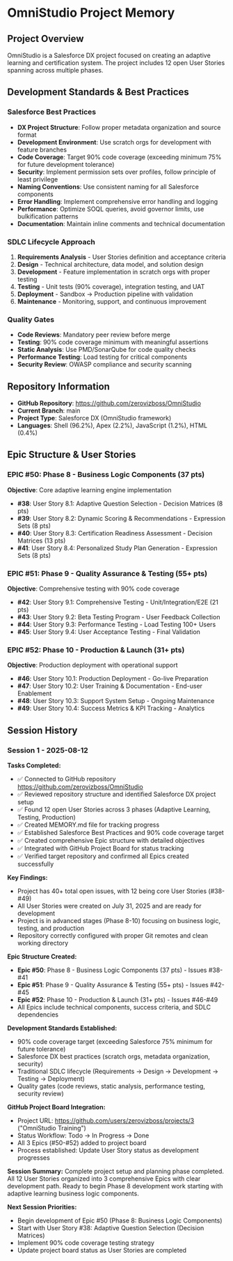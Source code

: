 # OmniStudio Project Memory

## Project Overview
OmniStudio is a Salesforce DX project focused on creating an adaptive learning and certification system. The project includes 12 open User Stories spanning across multiple phases.

## Development Standards & Best Practices

### Salesforce Best Practices
- **DX Project Structure**: Follow proper metadata organization and source format
- **Development Environment**: Use scratch orgs for development with feature branches
- **Code Coverage**: Target 90% code coverage (exceeding minimum 75% for future development tolerance)
- **Security**: Implement permission sets over profiles, follow principle of least privilege
- **Naming Conventions**: Use consistent naming for all Salesforce components
- **Error Handling**: Implement comprehensive error handling and logging
- **Performance**: Optimize SOQL queries, avoid governor limits, use bulkification patterns
- **Documentation**: Maintain inline comments and technical documentation

### SDLC Lifecycle Approach
1. **Requirements Analysis** - User Stories definition and acceptance criteria
2. **Design** - Technical architecture, data model, and solution design
3. **Development** - Feature implementation in scratch orgs with proper testing
4. **Testing** - Unit tests (90% coverage), integration testing, and UAT
5. **Deployment** - Sandbox → Production pipeline with validation
6. **Maintenance** - Monitoring, support, and continuous improvement

### Quality Gates
- **Code Reviews**: Mandatory peer review before merge
- **Testing**: 90% code coverage minimum with meaningful assertions
- **Static Analysis**: Use PMD/SonarQube for code quality checks
- **Performance Testing**: Load testing for critical components
- **Security Review**: OWASP compliance and security scanning

## Repository Information
- **GitHub Repository**: https://github.com/zerovizboss/OmniStudio
- **Current Branch**: main
- **Project Type**: Salesforce DX (OmniStudio framework)
- **Languages**: Shell (96.2%), Apex (2.2%), JavaScript (1.2%), HTML (0.4%)

## Epic Structure & User Stories

### EPIC #50: Phase 8 - Business Logic Components (37 pts)
**Objective**: Core adaptive learning engine implementation
- **#38**: User Story 8.1: Adaptive Question Selection - Decision Matrices (8 pts)
- **#39**: User Story 8.2: Dynamic Scoring & Recommendations - Expression Sets (8 pts)
- **#40**: User Story 8.3: Certification Readiness Assessment - Decision Matrices (13 pts)
- **#41**: User Story 8.4: Personalized Study Plan Generation - Expression Sets (8 pts)

### EPIC #51: Phase 9 - Quality Assurance & Testing (55+ pts)
**Objective**: Comprehensive testing with 90% code coverage
- **#42**: User Story 9.1: Comprehensive Testing - Unit/Integration/E2E (21 pts)
- **#43**: User Story 9.2: Beta Testing Program - User Feedback Collection
- **#44**: User Story 9.3: Performance Testing - Load Testing 100+ Users  
- **#45**: User Story 9.4: User Acceptance Testing - Final Validation

### EPIC #52: Phase 10 - Production & Launch (31+ pts)
**Objective**: Production deployment with operational support
- **#46**: User Story 10.1: Production Deployment - Go-live Preparation
- **#47**: User Story 10.2: User Training & Documentation - End-user Enablement
- **#48**: User Story 10.3: Support System Setup - Ongoing Maintenance
- **#49**: User Story 10.4: Success Metrics & KPI Tracking - Analytics

## Session History

### Session 1 - 2025-08-12
**Tasks Completed:**
- ✅ Connected to GitHub repository https://github.com/zerovizboss/OmniStudio
- ✅ Reviewed repository structure and identified Salesforce DX project setup
- ✅ Found 12 open User Stories across 3 phases (Adaptive Learning, Testing, Production)
- ✅ Created MEMORY.md file for tracking progress
- ✅ Established Salesforce Best Practices and 90% code coverage target
- ✅ Created comprehensive Epic structure with detailed objectives
- ✅ Integrated with GitHub Project Board for status tracking
- ✅ Verified target repository and confirmed all Epics created successfully

**Key Findings:**
- Project has 40+ total open issues, with 12 being core User Stories (#38-#49)
- All User Stories were created on July 31, 2025 and are ready for development
- Project is in advanced stages (Phase 8-10) focusing on business logic, testing, and production
- Repository correctly configured with proper Git remotes and clean working directory

**Epic Structure Created:**
- **Epic #50**: Phase 8 - Business Logic Components (37 pts) - Issues #38-#41
- **Epic #51**: Phase 9 - Quality Assurance & Testing (55+ pts) - Issues #42-#45  
- **Epic #52**: Phase 10 - Production & Launch (31+ pts) - Issues #46-#49
- All Epics include technical components, success criteria, and SDLC dependencies

**Development Standards Established:**
- 90% code coverage target (exceeding Salesforce 75% minimum for future tolerance)
- Salesforce DX best practices (scratch orgs, metadata organization, security)
- Traditional SDLC lifecycle (Requirements → Design → Development → Testing → Deployment)
- Quality gates (code reviews, static analysis, performance testing, security review)

**GitHub Project Board Integration:**
- Project URL: https://github.com/users/zerovizboss/projects/3 ("OmniStudio Training")
- Status Workflow: Todo → In Progress → Done
- All 3 Epics (#50-#52) added to project board
- Process established: Update User Story status as development progresses

**Session Summary:**
Complete project setup and planning phase completed. All 12 User Stories organized into 3 comprehensive Epics with clear development path. Ready to begin Phase 8 development work starting with adaptive learning business logic components.

**Next Session Priorities:**
- Begin development of Epic #50 (Phase 8: Business Logic Components)
- Start with User Story #38: Adaptive Question Selection (Decision Matrices)
- Implement 90% code coverage testing strategy
- Update project board status as User Stories are completed